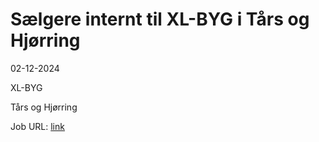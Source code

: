 # Sælgere internt til XL-BYG i Tårs og Hjørring
02-12-2024

XL-BYG

Tårs og Hjørring

Job URL: [link](https://app.elvium.com/da/positions/28575/job_posting?referer_host=www.jobindex.dk)


